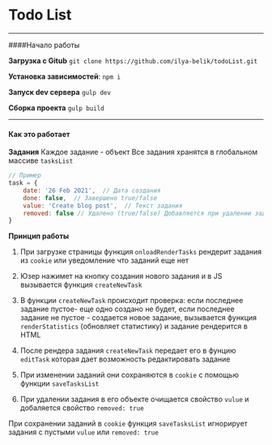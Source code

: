 # Todo List
---
####Начало работы

**Загрузка с Gitub**
`git clone https://github.com/ilya-belik/todoList.git`

**Установка зависимостей**:
`npm i`

**Запуск dev сервера**
`gulp dev`

**Сборка проекта**
`gulp build`

---

#### Как это работает

**Задания**
Каждое задание - объект 
Все задания хранятся в глобальном массиве `tasksList`

```javascript
// Пример
task = {
	date: '26 Feb 2021',  // Дата создания
	done: false,  // Завершено true/false
	value: 'Create blog post',  // Текст задания
	removed: false // Удалено (true/false) Добавляется при удалении задания что бы не рендерить список каждый раз заново
}
```

**Принцип работы**

1. При загрузке страницы функция `onloadRenderTasks` рендерит задания из `cookie` или уведомление что заданий еще нет

2. Юзер нажимет на кнопку создания нового задания и в JS вызывается функция `createNewTask`

3. В функции `createNewTask` происходит проверка: если последнее задание пустое-  еще одно создано не будет, если последнее задание не пустое - создается новое задание, вызывается функция `renderStatistics` (обновляет статистику) и задание рендерится в HTML

4. После рендера задания  `createNewTask` передает его в фунцию `editTask`  которая дает возможность редактировать задание 

5. При изменении заданий они сохраняются в `cookie` с помощью функции `saveTasksList `

6. При удалении задания в его объекте очищается свойство `vulue` и добаляется свойство `removed: true`

При сохранении заданий в `cookie` функция `saveTasksList` игнорирует задания с пустыми `vulue` или `removed: true`



